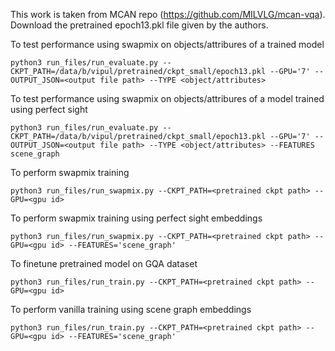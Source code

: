 This work is taken from MCAN repo (https://github.com/MILVLG/mcan-vqa). Download the pretrained epoch13.pkl file given by the authors.


To test performance using swapmix on objects/attribures of a trained model
```
python3 run_files/run_evaluate.py --CKPT_PATH=/data/b/vipul/pretrained/ckpt_small/epoch13.pkl --GPU='7' --OUTPUT_JSON=<output file path> --TYPE <object/attributes>
```

To test performance using swapmix on objects/attribures of a model trained using perfect sight
```
python3 run_files/run_evaluate.py --CKPT_PATH=/data/b/vipul/pretrained/ckpt_small/epoch13.pkl --GPU='7' --OUTPUT_JSON=<output file path> --TYPE <object/attributes> --FEATURES scene_graph
```

To perform swapmix training
```
python3 run_files/run_swapmix.py --CKPT_PATH=<pretrained ckpt path> --GPU=<gpu id>
```

To perform swapmix training using perfect sight embeddings
```
python3 run_files/run_swapmix.py --CKPT_PATH=<pretrained ckpt path> --GPU=<gpu id> --FEATURES='scene_graph'
```

To finetune pretrained model on GQA dataset
```
python3 run_files/run_train.py --CKPT_PATH=<pretrained ckpt path> --GPU=<gpu id>
```

To perform vanilla training using scene graph embeddings 
```
python3 run_files/run_train.py --CKPT_PATH=<pretrained ckpt path> --GPU=<gpu id> --FEATURES='scene_graph'
```

